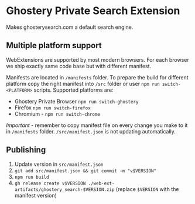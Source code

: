 # Ghostery Private Search Extension

Makes ghosterysearch.com a default search engine.

## Multiple platform support

WebExtensions are supported by most modern browsers. For each browser we ship exactly same code base but with different manifest.

Manifests are located in `/manifests` folder. To prepare the build for different platform copy the right manifest into `/src` folder or user `npm run switch-<PLATFORM>` scripts. Supported platforms are:
* Ghostery Private Browser `npm run switch-ghostery`
* Firefox `npm run switch-firefox`
* Chromium - `npm run switch-chrome`

*Important* - remember to copy manifest file on every change you make to it in `/manifests` folder. `/src/manifest.json` is not updating automatically.

## Publishing

 1. Update version in `src/manifest.json`
 2. `git add src/manifest.json && git commit -m "v$VERSION"`
 2. `npm run build`
 3. `gh release create v$VERSION ./web-ext-artifacts/ghostery_search-$VERSION.zip` (replace `$VERSION` with the manifest version)
